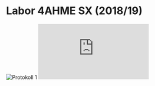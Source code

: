 # Labor 4AHME SX (2018/19)

![Protokoll 1](https://github.com/winmam14/Protokoll-1)
![Protokoll 2](https://github.com/HTLMechatronics/m15-la1-sx/blob/winmam14/protokoll_g1_winmam14_2018-09-25.md)
